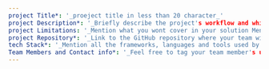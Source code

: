 ```yaml
---
project Title*: '_proeject title in less than 20 character_'
project Description*: '_Briefly describe the project's workflow and which problem statement you are addressing to._'
project Limitations: '_Mention what you wont cover in your solution Mention future works possible on the project_'
project Repository*: '_Link to the GitHub repository where your team will be contributing code_'
tech Stack*: '_Mention all the frameworks, languages and tools used by your project_'
Team Members and Contact info*: '_Feel free to tag your team member's using their GitHub handle_'
---
```

